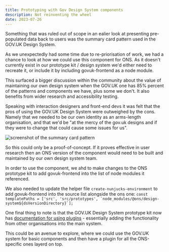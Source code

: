 ```yaml
---
title: Prototyping with Gov Design System components
description: Not reinventing the wheel
date: 2023-07-26
---
```


Something that was ruled out of scope in an ealier look at presenting pre-populated data back to users was the summary card pattern used in the GOV.UK Design System.

As we unexpectedly had some time due to re-priorisation of work, we had a chance to look at how we could use this component for ONS. As it doesn't currently exist in our prototype kit / design system we'd either need to recreate it, or include it by including govuk-frontend as a node module.

This surfaced a bigger discussion within the community about the value of maintaining our own design system when the GOV.UK one has 85% percent of the patterns and components we have, plus some we don't. It also benefits from wider research and accessibility testing.

Speaking with interaction designers and front-end devs it was felt that the pros of using the GOV.UK Design System were outweighed by the cons. Namely that we needed to be our own identity as an arms-length organisation, and that we'd be "at the mercy of the gov.uk designs and if they were to change that could cause some issues for us".


![screenshot of the summary card pattern](/summary-card/screenshot.png "GOV.UK design pattern, in the ONS prototype kit")

So this could only be a proof-of-concept. If it proves effective in user research then an ONS version of the component would need to be built and maintained by our own design system team.


In order to use the component, we ahd to make changes to the ONS prototype kit to add govuk-frontend into the list of node modules it referenced.

We also needed to update the helper file `create-nunjucks-environment` to add govuk-frontend into the source list alongside the ons one:
```const templatePaths = ['src', 'src/prototypes', `node_modules/@ons/design-system${dsVersionDirectory}`];```


One final thing to note is that the GOV.UK Design System prototype kit now has [documentation for using plugins](https://prototype-kit.service.gov.uk/docs/install-and-use-plugins) - essentially adding the functionality from other organisations into the main system.


This could be an avenue to explore, where we could use the GOV.UK system for basic components and then have a plugin for all the ONS-specific ones layerd on top.
